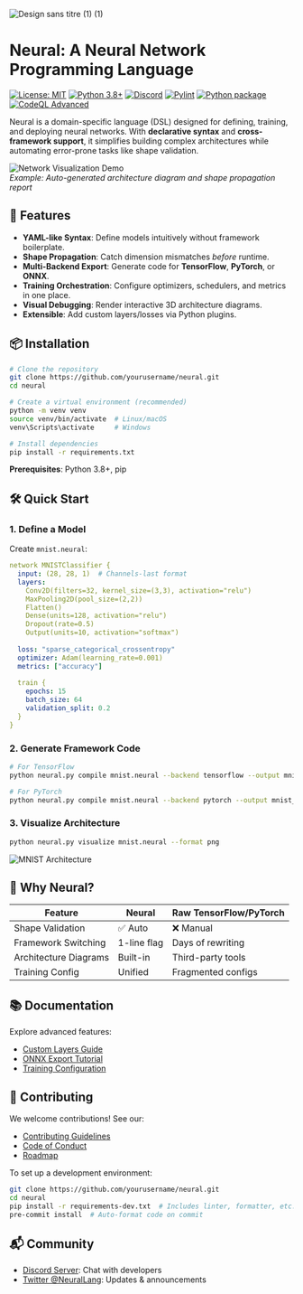 

  ![Design sans titre (1) (1)](https://github.com/user-attachments/assets/cb351971-ba3d-4391-9401-25cf2ccfeca9)


# Neural: A Neural Network Programming Language

[![License: MIT](https://img.shields.io/badge/License-MIT-blue.svg)](LICENSE)
[![Python 3.8+](https://img.shields.io/badge/Python-3.8%2B-green.svg)](https://www.python.org/)
[![Discord](https://img.shields.io/badge/Chat-Discord-7289DA)](https://discord.gg/your-invite-link)
[![Pylint](https://github.com/Lemniscate-SHA-256/Neural/actions/workflows/pylint.yml/badge.svg?branch=main)](https://github.com/Lemniscate-SHA-256/Neural/actions/workflows/pylint.yml)
[![Python package](https://github.com/Lemniscate-SHA-256/Neural/actions/workflows/python-package.yml/badge.svg?branch=main)](https://github.com/Lemniscate-SHA-256/Neural/actions/workflows/python-package.yml)
[![CodeQL Advanced](https://github.com/Lemniscate-SHA-256/Neural/actions/workflows/codeql.yml/badge.svg)](https://github.com/Lemniscate-SHA-256/Neural/actions/workflows/codeql.yml)

Neural is a domain-specific language (DSL) designed for defining, training, and deploying neural networks. With **declarative syntax** and **cross-framework support**, it simplifies building complex architectures while automating error-prone tasks like shape validation.

![Network Visualization Demo]()  
*Example: Auto-generated architecture diagram and shape propagation report*

## 🚀 Features

- **YAML-like Syntax**: Define models intuitively without framework boilerplate.
- **Shape Propagation**: Catch dimension mismatches *before* runtime.
- **Multi-Backend Export**: Generate code for **TensorFlow**, **PyTorch**, or **ONNX**.
- **Training Orchestration**: Configure optimizers, schedulers, and metrics in one place.
- **Visual Debugging**: Render interactive 3D architecture diagrams.
- **Extensible**: Add custom layers/losses via Python plugins.

## 📦 Installation

```bash
# Clone the repository
git clone https://github.com/yourusername/neural.git
cd neural

# Create a virtual environment (recommended)
python -m venv venv
source venv/bin/activate  # Linux/macOS
venv\Scripts\activate     # Windows

# Install dependencies
pip install -r requirements.txt
```

**Prerequisites**: Python 3.8+, pip

## 🛠️ Quick Start

### 1. Define a Model

Create `mnist.neural`:
```yaml
network MNISTClassifier {
  input: (28, 28, 1)  # Channels-last format
  layers:
    Conv2D(filters=32, kernel_size=(3,3), activation="relu")
    MaxPooling2D(pool_size=(2,2))
    Flatten()
    Dense(units=128, activation="relu")
    Dropout(rate=0.5)
    Output(units=10, activation="softmax")
  
  loss: "sparse_categorical_crossentropy"
  optimizer: Adam(learning_rate=0.001)
  metrics: ["accuracy"]
  
  train {
    epochs: 15
    batch_size: 64
    validation_split: 0.2
  }
}
```

### 2. Generate Framework Code

```bash
# For TensorFlow
python neural.py compile mnist.neural --backend tensorflow --output mnist_tf.py

# For PyTorch
python neural.py compile mnist.neural --backend pytorch --output mnist_torch.py
```

### 3. Visualize Architecture

```bash
python neural.py visualize mnist.neural --format png
```
![MNIST Architecture]()

## 🌟 Why Neural?

| Feature               | Neural      | Raw TensorFlow/PyTorch |
|-----------------------|-------------|-------------------------|
| Shape Validation      | ✅ Auto     | ❌ Manual               |
| Framework Switching   | 1-line flag | Days of rewriting       |
| Architecture Diagrams | Built-in    | Third-party tools       |
| Training Config       | Unified     | Fragmented configs      |

## 📚 Documentation

Explore advanced features:
- [Custom Layers Guide]()
- [ONNX Export Tutorial]()
- [Training Configuration]()

## 🤝 Contributing

We welcome contributions! See our:
- [Contributing Guidelines](CONTRIBUTING.md)
- [Code of Conduct](CODE_OF_CONDUCT.md)
- [Roadmap](ROADMAP.md)

To set up a development environment:
```bash
git clone https://github.com/yourusername/neural.git
cd neural
pip install -r requirements-dev.txt  # Includes linter, formatter, etc.
pre-commit install  # Auto-format code on commit
```

## 📬 Community

- [Discord Server](https://discord.gg/your-invite-link): Chat with developers
- [Twitter @NeuralLang](https://twitter.com/NeuralLang): Updates & announcements
